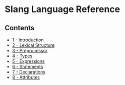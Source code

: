 Slang Language Reference
========================

Contents
--------

* [1 - Introduction](01-introduction.md)
* [2 - Lexical Structure](02-lexical-structure.md)
* [3 - Preprocessor](03-preprocessor.md)
* [4 - Types](04-types.md)
* [5 - Expressions](05-expressions.md)
* [6 - Statements](06-statements.md)
* [7 - Declarations](07-declarations.md)
* [8 - Attributes](08-attributes.md)

